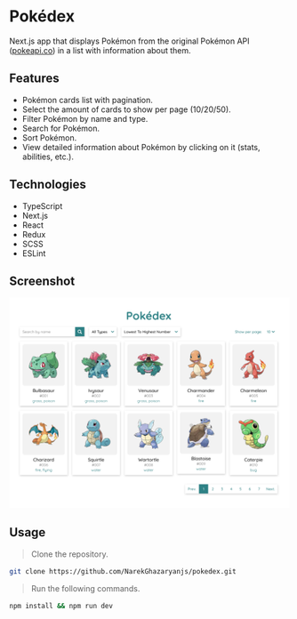 # Pokédex

Next.js app that displays Pokémon from the original Pokémon API ([pokeapi.co](https://www.pokeapi.co)) in a list with information about them.

## Features

- Pokémon cards list with pagination.
- Select the amount of cards to show per page (10/20/50).
- Filter Pokémon by name and type.
- Search for Pokémon.
- Sort Pokémon.
- View detailed information about Pokémon by clicking on it (stats, abilities, etc.).

## Technologies

- TypeScript
- Next.js
- React
- Redux
- SCSS
- ESLint

## Screenshot

![screenshot](./public/screenshot.png)


## Usage

> Clone the repository.

```bash
git clone https://github.com/NarekGhazaryanjs/pokedex.git
```

> Run the following commands.

```bash
npm install && npm run dev
```
